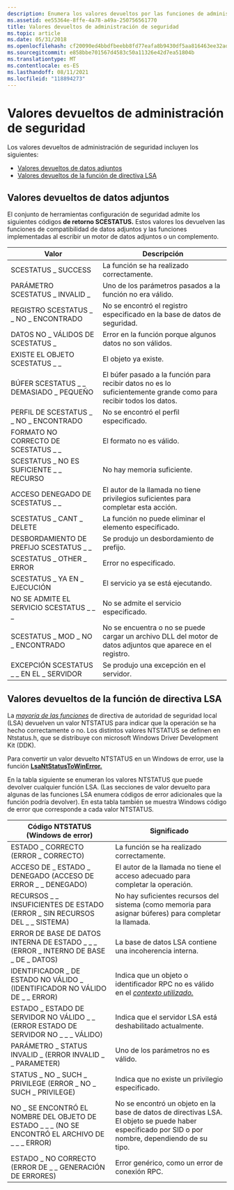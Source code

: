 ```yaml
---
description: Enumera los valores devueltos por las funciones de administración de seguridad.
ms.assetid: ee55364e-8ffe-4a78-a49a-250756561770
title: Valores devueltos de administración de seguridad
ms.topic: article
ms.date: 05/31/2018
ms.openlocfilehash: cf20090ed4bbdfbeebb8fd77eafa8b9430df5aa816463ee32adb25116c7c3bd2
ms.sourcegitcommit: e858bbe701567d4583c50a11326e42d7ea51804b
ms.translationtype: MT
ms.contentlocale: es-ES
ms.lasthandoff: 08/11/2021
ms.locfileid: "118894273"
---
```

# <a name="security-management-return-values"></a>Valores devueltos de administración de seguridad

Los valores devueltos de administración de seguridad incluyen los siguientes:

-   [Valores devueltos de datos adjuntos](#attachment-return-values)
-   [Valores devueltos de la función de directiva LSA](#lsa-policy-function-return-values)

## <a name="attachment-return-values"></a>Valores devueltos de datos adjuntos

El conjunto de herramientas configuración de seguridad admite los siguientes códigos **de retorno SCESTATUS.** Estos valores los devuelven las funciones de compatibilidad de datos adjuntos y las funciones implementadas al escribir un motor de datos adjuntos o un complemento.



| Valor                            | Descripción                                                                                      |
|----------------------------------|--------------------------------------------------------------------------------------------------|
| SCESTATUS \_ SUCCESS               | La función se ha realizado correctamente.                                                                          |
| PARÁMETRO SCESTATUS \_ INVALID \_    | Uno de los parámetros pasados a la función no era válido.                                      |
| REGISTRO SCESTATUS \_ \_ NO \_ ENCONTRADO    | No se encontró el registro especificado en la base de datos de seguridad.                                     |
| DATOS NO \_ VÁLIDOS DE SCESTATUS \_         | Error en la función porque algunos datos no son válidos.                                             |
| EXISTE EL OBJETO SCESTATUS \_ \_        | El objeto ya existe.                                                                       |
| BÚFER SCESTATUS \_ \_ DEMASIADO \_ PEQUEÑO    | El búfer pasado a la función para recibir datos no es lo suficientemente grande como para recibir todos los datos. |
| PERFIL DE SCESTATUS \_ \_ NO \_ ENCONTRADO   | No se encontró el perfil especificado.                                                             |
| FORMATO NO CORRECTO DE SCESTATUS \_ \_           | El formato no es válido.                                                                         |
| SCESTATUS \_ NO ES SUFICIENTE \_ \_ RECURSO | No hay memoria suficiente.                                                                    |
| ACCESO DENEGADO DE SCESTATUS \_ \_        | El autor de la llamada no tiene privilegios suficientes para completar esta acción.                          |
| SCESTATUS \_ CANT \_ DELETE          | La función no puede eliminar el elemento especificado.                                                   |
| DESBORDAMIENTO DE PREFIJO SCESTATUS \_ \_      | Se produjo un desbordamiento de prefijo.                                                                      |
| SCESTATUS \_ OTHER \_ ERROR          | Error no especificado.                                                               |
| SCESTATUS \_ YA EN \_ EJECUCIÓN      | El servicio ya se está ejecutando.                                                                  |
| NO SE ADMITE EL SERVICIO SCESTATUS \_ \_ \_ | No se admite el servicio especificado.                                                          |
| SCESTATUS \_ MOD \_ NO \_ ENCONTRADO       | No se encuentra o no se puede cargar un archivo DLL del motor de datos adjuntos que aparece en el registro.      |
| EXCEPCIÓN SCESTATUS \_ \_ EN EL \_ SERVIDOR | Se produjo una excepción en el servidor.                                                             |



 

## <a name="lsa-policy-function-return-values"></a>Valores devueltos de la función de directiva LSA

La [*mayoría de las funciones*](/windows/desktop/SecGloss/l-gly) de directiva de autoridad de seguridad local (LSA) devuelven un valor NTSTATUS para indicar que la operación se ha hecho correctamente o no. Los distintos valores NTSTATUS se definen en Ntstatus.h, que se distribuye con microsoft Windows Driver Development Kit (DDK).

Para convertir un valor devuelto NTSTATUS en un Windows de error, use la función [**LsaNtStatusToWinError.**](/windows/desktop/api/Ntsecapi/nf-ntsecapi-lsantstatustowinerror)

En la tabla siguiente se enumeran los valores NTSTATUS que puede devolver cualquier función LSA. (Las secciones de valor devuelto para algunas de las funciones LSA enumera códigos de error adicionales que la función podría devolver). En esta tabla también se muestra Windows código de error que corresponde a cada valor NTSTATUS.



| Código NTSTATUS (Windows de error)                                        | Significado                                                                                                                                 |
|---------------------------------------------------------------------------|-----------------------------------------------------------------------------------------------------------------------------------------|
| ESTADO \_ CORRECTO (ERROR \_ CORRECTO)<br/>                               | La función se ha realizado correctamente.                                                                                                            |
| ACCESO DE \_ ESTADO \_ DENEGADO (ACCESO DE ERROR \_ \_ DENEGADO)<br/>                 | El autor de la llamada no tiene el acceso adecuado para completar la operación.                                                                  |
| RECURSOS \_ \_ INSUFICIENTES DE ESTADO (ERROR \_ SIN RECURSOS DEL \_ \_ SISTEMA)<br/> | No hay suficientes recursos del sistema (como memoria para asignar búferes) para completar la llamada.                                        |
| ERROR DE BASE DE DATOS INTERNA DE ESTADO \_ \_ \_ (ERROR \_ INTERNO DE BASE \_ DE \_ DATOS)<br/>       | La base de datos LSA contiene una incoherencia interna.                                                                                    |
| IDENTIFICADOR \_ DE ESTADO NO VÁLIDO \_ (IDENTIFICADOR NO VÁLIDO DE \_ \_ ERROR)<br/>               | Indica que un objeto o identificador RPC no es válido en el [*contexto utilizado.*](/windows/desktop/SecGloss/c-gly)     |
| ESTADO \_ ESTADO DE SERVIDOR NO VÁLIDO \_ \_ (ERROR ESTADO DE SERVIDOR NO \_ \_ \_ VÁLIDO)<br/> | Indica que el servidor LSA está deshabilitado actualmente.                                                                                         |
| PARÁMETRO \_ STATUS INVALID \_ (ERROR INVALID \_ \_ PARAMETER)<br/>         | Uno de los parámetros no es válido.                                                                                                     |
| STATUS \_ NO \_ SUCH \_ PRIVILEGE (ERROR \_ NO \_ SUCH \_ PRIVILEGE)<br/>       | Indica que no existe un privilegio especificado.                                                                                         |
| NO \_ SE ENCONTRÓ EL NOMBRE DEL OBJETO DE ESTADO \_ \_ \_ (NO SE ENCONTRÓ EL ARCHIVO DE \_ \_ \_ ERROR)<br/>     | No se encontró un objeto en la base de datos de directivas LSA. El objeto se puede haber especificado por SID o por nombre, dependiendo de su tipo. |
| ESTADO \_ NO CORRECTO (ERROR DE \_ \_ GENERACIÓN DE ERRORES)<br/>                     | Error genérico, como un error de conexión RPC.                                                                                        |



 

 

